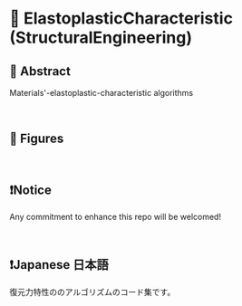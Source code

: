 # 💖 ElastoplasticCharacteristic (StructuralEngineering)

## 🌟 Abstract
Materials'-elastoplastic-characteristic algorithms




<br>

## 🌟 Figures












<br>

## ❗Notice

Any commitment to enhance this repo will be welcomed!




<br>

## ❗Japanese 日本語

復元力特性ののアルゴリズムのコード集です。



<br>